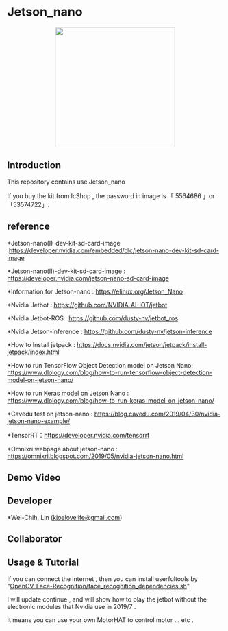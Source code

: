 # Jetson_nano

<p align="center">
  <img src="https://github.com/kjoelovelife/Jetson_nano/blob/master/icshop_jetson_nano.jpg" width="280">
</p>

## Introduction

This repository contains use Jetson_nano

If you buy the kit from IcShop , the password in image is 「 5564686 」or 「53574722」.

## reference

*Jetson-nano(I)-dev-kit-sd-card-image :https://developer.nvidia.com/embedded/dlc/jetson-nano-dev-kit-sd-card-image

*Jetson-nano(II)-dev-kit-sd-card-image : https://developer.nvidia.com/jetson-nano-sd-card-image

*Information for Jetson-nano : https://elinux.org/Jetson_Nano

*Nvidia Jetbot : https://github.com/NVIDIA-AI-IOT/jetbot

*Nvidia Jetbot-ROS : https://github.com/dusty-nv/jetbot_ros

*Nvidia Jetson-inference : https://github.com/dusty-nv/jetson-inference

*How to Install jetpack : https://docs.nvidia.com/jetson/jetpack/install-jetpack/index.html

*How to run TensorFlow Object Detection model on Jetson Nano: https://www.dlology.com/blog/how-to-run-tensorflow-object-detection-model-on-jetson-nano/

*How to run Keras model on Jetson Nano : https://www.dlology.com/blog/how-to-run-keras-model-on-jetson-nano/

*Cavedu test on jetson-nano : https://blog.cavedu.com/2019/04/30/nvidia-jetson-nano-example/

*TensorRT：https://developer.nvidia.com/tensorrt

*Omnixri webpage about jetson-nano : https://omnixri.blogspot.com/2019/05/nvidia-jetson-nano.html

## Demo Video



## Developer

*Wei-Chih, Lin (kjoelovelife@gmail.com)

## Collaborator



## Usage & Tutorial

If you can connect the internet , then you can install userfultools by  "[OpenCV-Face-Recognition/face_recognition_dependencies.sh](https://github.com/kjoelovelife/Jetson_nano/blob/master/OpenCV-Face-Recognition/face_recognition_dependencies.sh)".

I will update continue , and will show how to play the jetbot without the electronic modules that Nvidia use in 2019/7 .

It means you can use your own MotorHAT to control motor ... etc .

